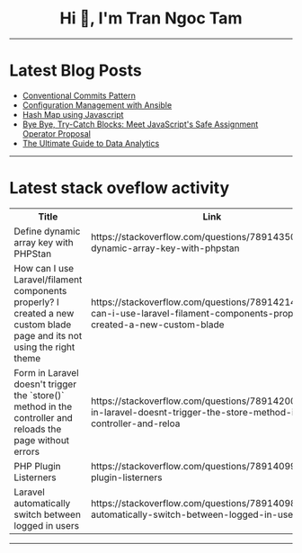 <h1 align="center">Hi 👋, I'm Tran Ngoc Tam</h1>

---

# Latest Blog Posts 
<!-- BLOG-POST-LIST:START -->
- [Conventional Commits Pattern](https://dev.to/mspilari/conventional-commits-pattern-4i20)
- [Configuration Management with Ansible](https://dev.to/spacelift/configuration-management-with-ansible-1f94)
- [Hash Map using Javascript](https://dev.to/ashutoshsarangi/hash-map-using-javascript-5d03)
- [Bye Bye, Try-Catch Blocks: Meet JavaScript&#39;s Safe Assignment Operator Proposal](https://dev.to/dipakahirav/bye-bye-try-catch-blocks-meet-javascripts-safe-assignment-operator-proposal-18jb)
- [The Ultimate Guide to Data Analytics](https://dev.to/anna_m/the-ultimate-guide-to-data-analytics-521f)
<!-- BLOG-POST-LIST:END -->

---

# Latest stack oveflow activity
<table>
  <tr><th>Title</th><th>Link</th></tr>
  <!-- STACKOVERFLOW:START --><tr><td>Define dynamic array key with PHPStan</td><td>https://stackoverflow.com/questions/78914350/define-dynamic-array-key-with-phpstan</td></tr><tr><td>How can I use Laravel/filament components properly? I created a new custom blade page and its not using the right theme</td><td>https://stackoverflow.com/questions/78914214/how-can-i-use-laravel-filament-components-properly-i-created-a-new-custom-blade</td></tr><tr><td>Form in Laravel doesn&#39;t trigger the `store&lpar;&rpar;` method in the controller and reloads the page without errors</td><td>https://stackoverflow.com/questions/78914200/form-in-laravel-doesnt-trigger-the-store-method-in-the-controller-and-reloa</td></tr><tr><td>PHP Plugin Listerners</td><td>https://stackoverflow.com/questions/78914099/php-plugin-listerners</td></tr><tr><td>Laravel automatically switch between logged in users</td><td>https://stackoverflow.com/questions/78914098/laravel-automatically-switch-between-logged-in-users</td></tr><!-- STACKOVERFLOW:END -->
</table>

---


